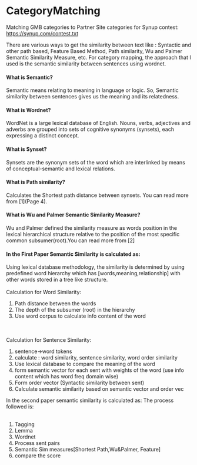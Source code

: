 # CategoryMatching
Matching GMB categories to Partner Site categories for Synup contest: https://synup.com/contest.txt


There are various ways to get the similarity between text like : Syntactic and other path based, Feature Based Method, Path similarity, Wu and Palmer Semantic Similarity Measure, etc. For category mapping,
the approach that I used is the semantic similarity between sentences using wordnet.


#### What is Semantic?
Semantic means relating to meaning in language or logic. So, Semantic similarity between sentences gives us the meaning and its relatedness.

#### What is Wordnet?
WordNet is a large lexical database of English. Nouns, verbs, adjectives and adverbs are grouped into sets of cognitive synonyms (synsets), each expressing a distinct concept.


#### What is Synset?
Synsets are the synonym sets of the word which are interlinked by means of conceptual-semantic and lexical relations.


#### What is Path similarity?
Calculates the Shortest path distance between synsets. You can read more from [1](Page 4).


#### What is Wu and Palmer Semantic Similarity Measure?
Wu and Palmer defined the similarity measure as words position in the lexical hierarchical structure relative to the position of the most specific common subsumer(root).You can read more from [2]


#### In the First Paper Semantic Similarity is calculated as:

Using lexical database methodology, the similarity is determined by using predefined word hierarchy which has [words,meaning,relationship] with other words stored in a tree like structure.
<br><br> Calculation for Word Similarity:<br>
1. Path distance between the words
2. The depth of the subsumer (root) in the hierarchy
3. Use word corpus to calculate info content of the word


<br><br>Calculation for Sentence Similarity:<br>
1. sentence->word tokens
2. calculate : word similarity, sentence similarity, word order similarity
3. Use lexical database to compare the meaning of the word
4. form semantic vector for each sent with weights of the word (use info content which has word freq domain wise)
5. Form order vector (Syntactic similarity between sent) 
6. Calculate semantic similarity based on semantic vector and order vec


In the second paper semantic similarity is calculated as: The process followed is: <br></br>
1. Tagging
2. Lemma
3. Wordnet
4. Process sent pairs
5. Semantic Sim measures[Shortest Path,Wu&Palmer, Feature]
6. compare the score

